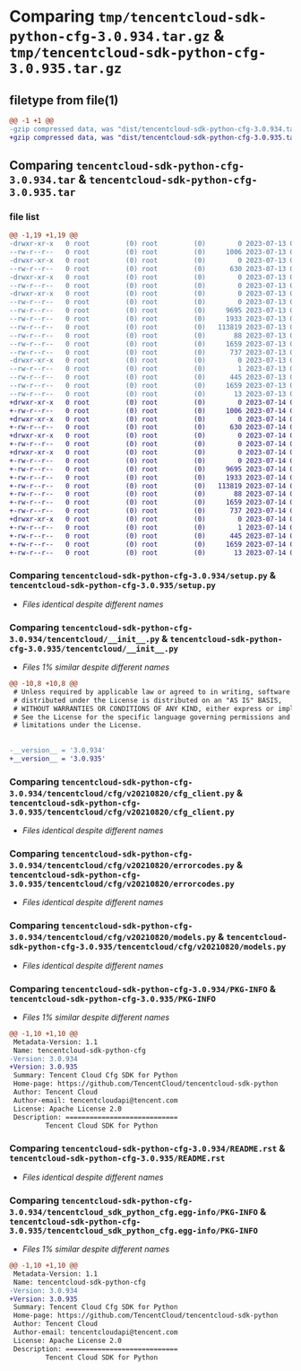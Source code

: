 # Comparing `tmp/tencentcloud-sdk-python-cfg-3.0.934.tar.gz` & `tmp/tencentcloud-sdk-python-cfg-3.0.935.tar.gz`

## filetype from file(1)

```diff
@@ -1 +1 @@
-gzip compressed data, was "dist/tencentcloud-sdk-python-cfg-3.0.934.tar", last modified: Thu Jul 13 00:17:46 2023, max compression
+gzip compressed data, was "dist/tencentcloud-sdk-python-cfg-3.0.935.tar", last modified: Fri Jul 14 00:19:19 2023, max compression
```

## Comparing `tencentcloud-sdk-python-cfg-3.0.934.tar` & `tencentcloud-sdk-python-cfg-3.0.935.tar`

### file list

```diff
@@ -1,19 +1,19 @@
-drwxr-xr-x   0 root         (0) root         (0)        0 2023-07-13 00:17:46.000000 tencentcloud-sdk-python-cfg-3.0.934/
--rw-r--r--   0 root         (0) root         (0)     1006 2023-07-13 00:17:46.000000 tencentcloud-sdk-python-cfg-3.0.934/setup.py
-drwxr-xr-x   0 root         (0) root         (0)        0 2023-07-13 00:17:46.000000 tencentcloud-sdk-python-cfg-3.0.934/tencentcloud/
--rw-r--r--   0 root         (0) root         (0)      630 2023-07-13 00:17:46.000000 tencentcloud-sdk-python-cfg-3.0.934/tencentcloud/__init__.py
-drwxr-xr-x   0 root         (0) root         (0)        0 2023-07-13 00:17:46.000000 tencentcloud-sdk-python-cfg-3.0.934/tencentcloud/cfg/
--rw-r--r--   0 root         (0) root         (0)        0 2023-07-13 00:17:46.000000 tencentcloud-sdk-python-cfg-3.0.934/tencentcloud/cfg/__init__.py
-drwxr-xr-x   0 root         (0) root         (0)        0 2023-07-13 00:17:46.000000 tencentcloud-sdk-python-cfg-3.0.934/tencentcloud/cfg/v20210820/
--rw-r--r--   0 root         (0) root         (0)        0 2023-07-13 00:17:46.000000 tencentcloud-sdk-python-cfg-3.0.934/tencentcloud/cfg/v20210820/__init__.py
--rw-r--r--   0 root         (0) root         (0)     9695 2023-07-13 00:17:46.000000 tencentcloud-sdk-python-cfg-3.0.934/tencentcloud/cfg/v20210820/cfg_client.py
--rw-r--r--   0 root         (0) root         (0)     1933 2023-07-13 00:17:46.000000 tencentcloud-sdk-python-cfg-3.0.934/tencentcloud/cfg/v20210820/errorcodes.py
--rw-r--r--   0 root         (0) root         (0)   113819 2023-07-13 00:17:46.000000 tencentcloud-sdk-python-cfg-3.0.934/tencentcloud/cfg/v20210820/models.py
--rw-r--r--   0 root         (0) root         (0)       88 2023-07-13 00:17:46.000000 tencentcloud-sdk-python-cfg-3.0.934/setup.cfg
--rw-r--r--   0 root         (0) root         (0)     1659 2023-07-13 00:17:46.000000 tencentcloud-sdk-python-cfg-3.0.934/PKG-INFO
--rw-r--r--   0 root         (0) root         (0)      737 2023-07-13 00:17:46.000000 tencentcloud-sdk-python-cfg-3.0.934/README.rst
-drwxr-xr-x   0 root         (0) root         (0)        0 2023-07-13 00:17:46.000000 tencentcloud-sdk-python-cfg-3.0.934/tencentcloud_sdk_python_cfg.egg-info/
--rw-r--r--   0 root         (0) root         (0)        1 2023-07-13 00:17:46.000000 tencentcloud-sdk-python-cfg-3.0.934/tencentcloud_sdk_python_cfg.egg-info/dependency_links.txt
--rw-r--r--   0 root         (0) root         (0)      445 2023-07-13 00:17:46.000000 tencentcloud-sdk-python-cfg-3.0.934/tencentcloud_sdk_python_cfg.egg-info/SOURCES.txt
--rw-r--r--   0 root         (0) root         (0)     1659 2023-07-13 00:17:46.000000 tencentcloud-sdk-python-cfg-3.0.934/tencentcloud_sdk_python_cfg.egg-info/PKG-INFO
--rw-r--r--   0 root         (0) root         (0)       13 2023-07-13 00:17:46.000000 tencentcloud-sdk-python-cfg-3.0.934/tencentcloud_sdk_python_cfg.egg-info/top_level.txt
+drwxr-xr-x   0 root         (0) root         (0)        0 2023-07-14 00:19:19.000000 tencentcloud-sdk-python-cfg-3.0.935/
+-rw-r--r--   0 root         (0) root         (0)     1006 2023-07-14 00:19:19.000000 tencentcloud-sdk-python-cfg-3.0.935/setup.py
+drwxr-xr-x   0 root         (0) root         (0)        0 2023-07-14 00:19:19.000000 tencentcloud-sdk-python-cfg-3.0.935/tencentcloud/
+-rw-r--r--   0 root         (0) root         (0)      630 2023-07-14 00:19:19.000000 tencentcloud-sdk-python-cfg-3.0.935/tencentcloud/__init__.py
+drwxr-xr-x   0 root         (0) root         (0)        0 2023-07-14 00:19:19.000000 tencentcloud-sdk-python-cfg-3.0.935/tencentcloud/cfg/
+-rw-r--r--   0 root         (0) root         (0)        0 2023-07-14 00:19:19.000000 tencentcloud-sdk-python-cfg-3.0.935/tencentcloud/cfg/__init__.py
+drwxr-xr-x   0 root         (0) root         (0)        0 2023-07-14 00:19:19.000000 tencentcloud-sdk-python-cfg-3.0.935/tencentcloud/cfg/v20210820/
+-rw-r--r--   0 root         (0) root         (0)        0 2023-07-14 00:19:19.000000 tencentcloud-sdk-python-cfg-3.0.935/tencentcloud/cfg/v20210820/__init__.py
+-rw-r--r--   0 root         (0) root         (0)     9695 2023-07-14 00:19:19.000000 tencentcloud-sdk-python-cfg-3.0.935/tencentcloud/cfg/v20210820/cfg_client.py
+-rw-r--r--   0 root         (0) root         (0)     1933 2023-07-14 00:19:19.000000 tencentcloud-sdk-python-cfg-3.0.935/tencentcloud/cfg/v20210820/errorcodes.py
+-rw-r--r--   0 root         (0) root         (0)   113819 2023-07-14 00:19:19.000000 tencentcloud-sdk-python-cfg-3.0.935/tencentcloud/cfg/v20210820/models.py
+-rw-r--r--   0 root         (0) root         (0)       88 2023-07-14 00:19:19.000000 tencentcloud-sdk-python-cfg-3.0.935/setup.cfg
+-rw-r--r--   0 root         (0) root         (0)     1659 2023-07-14 00:19:19.000000 tencentcloud-sdk-python-cfg-3.0.935/PKG-INFO
+-rw-r--r--   0 root         (0) root         (0)      737 2023-07-14 00:19:19.000000 tencentcloud-sdk-python-cfg-3.0.935/README.rst
+drwxr-xr-x   0 root         (0) root         (0)        0 2023-07-14 00:19:19.000000 tencentcloud-sdk-python-cfg-3.0.935/tencentcloud_sdk_python_cfg.egg-info/
+-rw-r--r--   0 root         (0) root         (0)        1 2023-07-14 00:19:19.000000 tencentcloud-sdk-python-cfg-3.0.935/tencentcloud_sdk_python_cfg.egg-info/dependency_links.txt
+-rw-r--r--   0 root         (0) root         (0)      445 2023-07-14 00:19:19.000000 tencentcloud-sdk-python-cfg-3.0.935/tencentcloud_sdk_python_cfg.egg-info/SOURCES.txt
+-rw-r--r--   0 root         (0) root         (0)     1659 2023-07-14 00:19:19.000000 tencentcloud-sdk-python-cfg-3.0.935/tencentcloud_sdk_python_cfg.egg-info/PKG-INFO
+-rw-r--r--   0 root         (0) root         (0)       13 2023-07-14 00:19:19.000000 tencentcloud-sdk-python-cfg-3.0.935/tencentcloud_sdk_python_cfg.egg-info/top_level.txt
```

### Comparing `tencentcloud-sdk-python-cfg-3.0.934/setup.py` & `tencentcloud-sdk-python-cfg-3.0.935/setup.py`

 * *Files identical despite different names*

### Comparing `tencentcloud-sdk-python-cfg-3.0.934/tencentcloud/__init__.py` & `tencentcloud-sdk-python-cfg-3.0.935/tencentcloud/__init__.py`

 * *Files 1% similar despite different names*

```diff
@@ -10,8 +10,8 @@
 # Unless required by applicable law or agreed to in writing, software
 # distributed under the License is distributed on an "AS IS" BASIS,
 # WITHOUT WARRANTIES OR CONDITIONS OF ANY KIND, either express or implied.
 # See the License for the specific language governing permissions and
 # limitations under the License.
 
 
-__version__ = '3.0.934'
+__version__ = '3.0.935'
```

### Comparing `tencentcloud-sdk-python-cfg-3.0.934/tencentcloud/cfg/v20210820/cfg_client.py` & `tencentcloud-sdk-python-cfg-3.0.935/tencentcloud/cfg/v20210820/cfg_client.py`

 * *Files identical despite different names*

### Comparing `tencentcloud-sdk-python-cfg-3.0.934/tencentcloud/cfg/v20210820/errorcodes.py` & `tencentcloud-sdk-python-cfg-3.0.935/tencentcloud/cfg/v20210820/errorcodes.py`

 * *Files identical despite different names*

### Comparing `tencentcloud-sdk-python-cfg-3.0.934/tencentcloud/cfg/v20210820/models.py` & `tencentcloud-sdk-python-cfg-3.0.935/tencentcloud/cfg/v20210820/models.py`

 * *Files identical despite different names*

### Comparing `tencentcloud-sdk-python-cfg-3.0.934/PKG-INFO` & `tencentcloud-sdk-python-cfg-3.0.935/PKG-INFO`

 * *Files 1% similar despite different names*

```diff
@@ -1,10 +1,10 @@
 Metadata-Version: 1.1
 Name: tencentcloud-sdk-python-cfg
-Version: 3.0.934
+Version: 3.0.935
 Summary: Tencent Cloud Cfg SDK for Python
 Home-page: https://github.com/TencentCloud/tencentcloud-sdk-python
 Author: Tencent Cloud
 Author-email: tencentcloudapi@tencent.com
 License: Apache License 2.0
 Description: ============================
         Tencent Cloud SDK for Python
```

### Comparing `tencentcloud-sdk-python-cfg-3.0.934/README.rst` & `tencentcloud-sdk-python-cfg-3.0.935/README.rst`

 * *Files identical despite different names*

### Comparing `tencentcloud-sdk-python-cfg-3.0.934/tencentcloud_sdk_python_cfg.egg-info/PKG-INFO` & `tencentcloud-sdk-python-cfg-3.0.935/tencentcloud_sdk_python_cfg.egg-info/PKG-INFO`

 * *Files 1% similar despite different names*

```diff
@@ -1,10 +1,10 @@
 Metadata-Version: 1.1
 Name: tencentcloud-sdk-python-cfg
-Version: 3.0.934
+Version: 3.0.935
 Summary: Tencent Cloud Cfg SDK for Python
 Home-page: https://github.com/TencentCloud/tencentcloud-sdk-python
 Author: Tencent Cloud
 Author-email: tencentcloudapi@tencent.com
 License: Apache License 2.0
 Description: ============================
         Tencent Cloud SDK for Python
```


